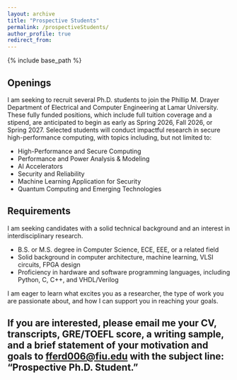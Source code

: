 ```yaml
---
layout: archive
title: "Prospective Students"
permalink: /prospectiveStudents/
author_profile: true
redirect_from:
---
```


{% include base_path %}

## Openings

I am seeking to recruit several Ph.D. students to join the Phillip M. Drayer Department of Electrical and Computer Engineering at Lamar University. These fully funded positions, which include full tuition coverage and a stipend, are anticipated to begin as early as Spring 2026, Fall 2026, or Spring 2027. Selected students will conduct impactful research in secure high-performance computing, with topics including, but not limited to:

- High-Performance and Secure Computing
- Performance and Power Analysis & Modeling
- AI Accelerators
- Security and Reliability
- Machine Learning Application for Security
- Quantum Computing and Emerging Technologies


## Requirements

I am seeking candidates with a solid technical background and an interest in interdisciplinary research. 

- B.S. or M.S. degree in Computer Science, ECE, EEE, or a related field
- Solid background in computer architecture, machine learning, VLSI circuits, FPGA design
- Proficiency in hardware and software programming languages, including Python, C, C++, and VHDL/Verilog


I am eager to learn what excites you as a researcher, the type of work you are passionate about, and how I can support you in reaching your goals.

## If you are interested, please email me your CV, transcripts, GRE/TOEFL score, a writing sample, and a brief statement of your motivation and goals to fferd006@fiu.edu with the subject line: “Prospective Ph.D. Student.”



<!--
We offer an advanced cutting-edge research program along with an attractive work environment, competitive stipend, tuition coverage and health benefits. The city of Orlando, FL is a top destination worldwide with lots of theme parks and recreational facilities around. Interested students should email mohammad.rahman@ucf.edu with CV, GRE, and TOEFL score report.

About UCF: University of Central Florida’s Computer engineering program at the Department of Electrical and Computer Engineering is ranked into top 50 nationally. It is top #3 university in terms of the number of graduate and undergraduate students. UCF is a power house for Cybersecurity and VLSI design. We have several collaboration with industry to nurture the next-generation of graduates. We have several graduate fellowship programs with AMD, Intel and TI to provide unique opportunity to earn a graduate degree while engaging in cutting edge research and being fully supported by a generous industrial fellowship.

-->


